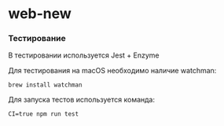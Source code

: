 # web-new

### Тестирование
В тестировании используется Jest + Enzyme

Для тестирования на macOS необходимо наличие watchman:

<code>brew install watchman</code>

Для запуска тестов используется команда:

<code>CI=true npm run test</code>
